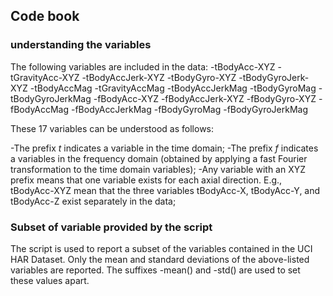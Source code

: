 ## Code book

### understanding the variables
The following variables are included in the data:
-tBodyAcc-XYZ
-tGravityAcc-XYZ
-tBodyAccJerk-XYZ
-tBodyGyro-XYZ
-tBodyGyroJerk-XYZ
-tBodyAccMag
-tGravityAccMag
-tBodyAccJerkMag
-tBodyGyroMag
-tBodyGyroJerkMag
-fBodyAcc-XYZ
-fBodyAccJerk-XYZ
-fBodyGyro-XYZ
-fBodyAccMag
-fBodyAccJerkMag
-fBodyGyroMag
-fBodyGyroJerkMag

These 17 variables can be understood as follows:

-The prefix _t_ indicates a variable in the time domain;
-The prefix _f_ indicates a variables in the frequency domain (obtained by applying a fast Fourier transformation to the time domain variables);
-Any variable with an XYZ prefix means that one variable exists for each axial direction. E.g., tBodyAcc-XYZ mean that the three variables tBodyAcc-X, tBodyAcc-Y, and tBodyAcc-Z exist separately in the data;

### Subset of variable provided by the script
The script is used to report a subset of the variables contained in the UCI HAR Dataset. Only the mean and standard deviations of the above-listed variables are reported. The suffixes -mean() and -std() are used to set these values apart.